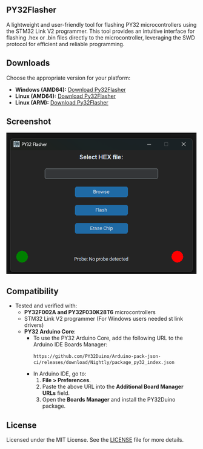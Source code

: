 ## PY32Flasher
A lightweight and user-friendly tool for flashing PY32 microcontrollers using the STM32 Link V2 programmer. This tool provides an intuitive interface for flashing .hex or .bin files directly to the microcontroller, leveraging the SWD protocol for efficient and reliable programming.

## Downloads
Choose the appropriate version for your platform:
  - **Windows (AMD64):** [Download Py32Flasher](https://github.com/regimantas/PY32Flasher/releases/download/v1.0.0/Py32Flasher-windows.exe)
  - **Linux (AMD64):** [Download Py32Flasher](https://github.com/regimantas/PY32Flasher/releases/download/v1.0.0/Py32Flasher-linux-amd64)
  - **Linux (ARM):** [Download Py32Flasher](https://github.com/regimantas/PY32Flasher/releases/download/v1.0.0/Py32Flasher-linux-arm)

## Screenshot
![PY32 Flasher Screenshot](https://github.com/regimantas/PY32Flasher/blob/main/Ekrano%20kopija%202024-12-23%20205243.png?raw=true)

## Compatibility
- Tested and verified with:
  - **PY32F002A and PY32F030K28T6** microcontrollers
  - STM32 Link V2 programmer (For Windows users needed st link drivers)
  - **PY32 Arduino Core**:
    - To use the PY32 Arduino Core, add the following URL to the Arduino IDE Boards Manager:
      ```
      https://github.com/PY32Duino/Arduino-pack-json-ci/releases/download/Nightly/package_py32_index.json
      ```
    - In Arduino IDE, go to:
      1. **File > Preferences**.
      2. Paste the above URL into the **Additional Board Manager URLs** field.
      3. Open the **Boards Manager** and install the PY32Duino package.

## License
Licensed under the MIT License. See the [LICENSE](https://github.com/regimantas/PY32Flasher/blob/main/LICENSE) file for more details.
